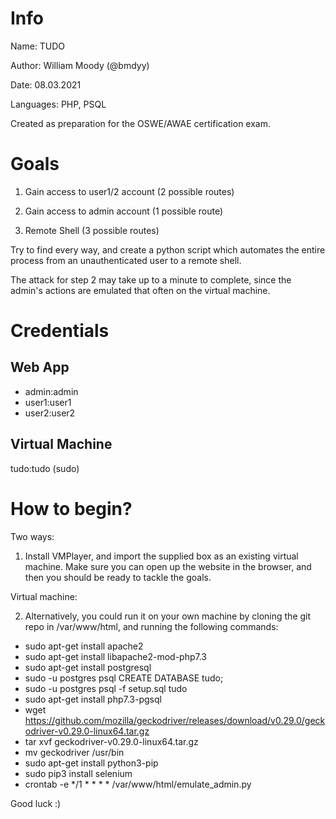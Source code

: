 # Info
Name: TUDO

Author: William Moody (@bmdyy)

Date: 08.03.2021

Languages: PHP, PSQL

Created as preparation for the OSWE/AWAE certification exam.

# Goals
1. Gain access to user1/2 account (2 possible routes)

2. Gain access to admin account (1 possible route)

3. Remote Shell (3 possible routes)


Try to find every way, and create a python script which
automates the entire process from an unauthenticated user to a remote shell.


The attack for step 2 may take up to a minute to complete, since the admin's actions
are emulated that often on the virtual machine.

# Credentials
## Web App
* admin:admin
* user1:user1
* user2:user2

## Virtual Machine
tudo:tudo (sudo)

# How to begin?
Two ways:
1. Install VMPlayer, and import the supplied box as an existing virtual machine. Make sure
you can open up the website in the browser, and then you should be ready to tackle the goals.

Virtual machine: 
<google drive link>
  
2. Alternatively, you could run it on your own machine by cloning the git repo in /var/www/html,
and running the following commands:

* sudo apt-get install apache2
* sudo apt-get install libapache2-mod-php7.3
* sudo apt-get install postgresql
* sudo -u postgres psql
	  CREATE DATABASE tudo;
* sudo -u postgres psql -f setup.sql tudo
* sudo apt-get install php7.3-pgsql
* wget https://github.com/mozilla/geckodriver/releases/download/v0.29.0/geckodriver-v0.29.0-linux64.tar.gz
* tar xvf geckodriver-v0.29.0-linux64.tar.gz
* mv geckodriver /usr/bin
* sudo apt-get install python3-pip
* sudo pip3 install selenium
* crontab -e
    */1 * * * * /var/www/html/emulate_admin.py

Good luck :)
